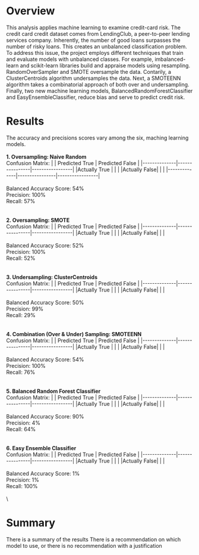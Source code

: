 # Overview
This analysis applies machine learning to examine credit-card risk. The credit card credit dataset comes from LendingClub, a peer-to-peer lending services company. Inherently, the number of good loans surpasses the number of risky loans. This creates an unbalanced classification problem. To address this issue, the project employs different techniques that train and evaluate models with unbalanced classes. For example, imbalanced-learn and scikit-learn libraries build and appraise models using resampling. RandomOverSampler and SMOTE oversample the data. Contarily, a ClusterCentroids algorithm undersamples the data. Next, a SMOTEENN algorithm takes a combinatorial approach of both over and undersampling. Finally, two new machine learning models, BalancedRandomForestClassifier and EasyEnsembleClassifier, reduce bias and serve to predict credit risk.  
# Results
The accuracy and precisions scores vary among the six, maching learning models.
\
\
**1. Oversampling: Naive Random**
\
Confusion Matrix:
|              | Predicted True | Predicted False |
|--------------|----------------|-----------------|
|Actually True |                |                 |
|Actually False|                |                 |
|--------------|----------------|-----------------|
\
\
Balanced Accuracy Score: 54%
\
Precision: 100%
\
Recall: 57%
\
\
\
**2. Oversampling: SMOTE**
\
Confusion Matrix:
|              | Predicted True | Predicted False |
|--------------|----------------|-----------------|
|Actually True |                |                 |
|Actually False|                |                 |
\
\
Balanced Accuracy Score: 52%
\
Precision: 100%
\
Recall: 52%
\
\
\
**3. Undersampling: ClusterCentroids**
\
Confusion Matrix:
|              | Predicted True | Predicted False |
|--------------|----------------|-----------------|
|Actually True |                |                 |
|Actually False|                |                 |
\
\
Balanced Accuracy Score: 50%
\
Precision: 99%
\
Recall: 29%
\
\
\
**4. Combination (Over & Under) Sampling: SMOTEENN**
\
Confusion Matrix:
|              | Predicted True | Predicted False |
|--------------|----------------|-----------------|
|Actually True |                |                 |
|Actually False|                |                 |
\
\
Balanced Accuracy Score: 54%
\
Precision: 100%
\
Recall: 76%
\
\
\
**5. Balanced Random Forest Classifier**
\
Confusion Matrix:
|              | Predicted True | Predicted False |
|--------------|----------------|-----------------|
|Actually True |                |                 |
|Actually False|                |                 |
\
\
Balanced Accuracy Score: 90%
\
Precision: 4%
\
Recall: 64%
\
\
\
**6. Easy Ensemble Classifier**
\
Confusion Matrix:
|              | Predicted True | Predicted False |
|--------------|----------------|-----------------|
|Actually True |                |                 |
|Actually False|                |                 |
\
\
Balanced Accuracy Score: 1%
\
Precision: 1%
\
Recall: 100%
\
\
\
# Summary

There is a summary of the results 
There is a recommendation on which model to use, or there is no recommendation with a justification 
